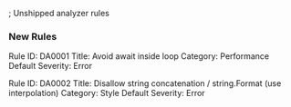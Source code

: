 ; Unshipped analyzer rules

### New Rules

Rule ID: DA0001
Title: Avoid await inside loop
Category: Performance
Default Severity: Error

Rule ID: DA0002
Title: Disallow string concatenation / string.Format (use interpolation)
Category: Style
Default Severity: Error
